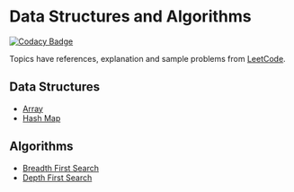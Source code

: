 # Data Structures and Algorithms
[![Codacy Badge](https://app.codacy.com/project/badge/Grade/d48797b58ac24b858c3c508c544b0cfa)](https://www.codacy.com/gh/exesse/leetcode/dashboard?utm_source=github.com&amp;utm_medium=referral&amp;utm_content=exesse/leetcode&amp;utm_campaign=Badge_Grade)

Topics have references, explanation and sample problems from
[LeetCode](https://leetcode.com).

## Data Structures
-	[Array](data_structures/array.md)
-	[Hash Map](data_structures/hash.md)

## Algorithms
-	[Breadth First Search](algorithms/breadth-first-search.md)
-	[Depth First Search](algorithms/depth-first-search.md)
